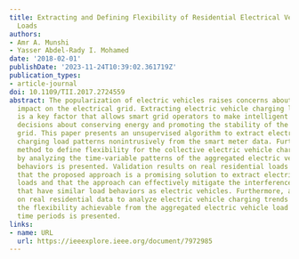 ```yaml
---
title: Extracting and Defining Flexibility of Residential Electrical Vehicle Charging
  Loads
authors:
- Amr A. Munshi
- Yasser Abdel-Rady I. Mohamed
date: '2018-02-01'
publishDate: '2023-11-24T10:39:02.361719Z'
publication_types:
- article-journal
doi: 10.1109/TII.2017.2724559
abstract: The popularization of electric vehicles raises concerns about their negative
  impact on the electrical grid. Extracting electric vehicle charging load patterns
  is a key factor that allows smart grid operators to make intelligent and informed
  decisions about conserving energy and promoting the stability of the electrical
  grid. This paper presents an unsupervised algorithm to extract electric vehicle
  charging load patterns nonintrusively from the smart meter data. Furthermore, a
  method to define flexibility for the collective electric vehicle charging demand
  by analyzing the time-variable patterns of the aggregated electric vehicle charging
  behaviors is presented. Validation results on real residential loads have shown
  that the proposed approach is a promising solution to extract electric vehicle charging
  loads and that the approach can effectively mitigate the interference of other appliances
  that have similar load behaviors as electric vehicles. Furthermore, a case study
  on real residential data to analyze electric vehicle charging trends and quantify
  the flexibility achievable from the aggregated electric vehicle load in different
  time periods is presented.
links:
- name: URL
  url: https://ieeexplore.ieee.org/document/7972985
---
```

